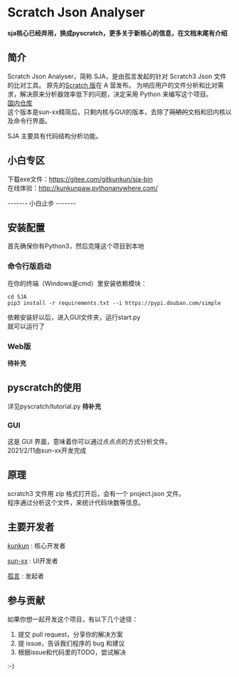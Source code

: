 # Scratch Json Analyser
**sja核心已经弃用，换成pyscratch，更多关于新核心的信息，在文档末尾有介绍**  

## 简介

Scratch Json Analyser，简称 SJA，是由孤言发起的针对 Scratch3 Json 文件的比对工具。
原先的[Scratch 版](https://www.aerfaying.com/Projects/512945)在 A 营发布。
为响应用户的文件分析和比对需求，解决原来分析器效率低下的问题，决定采用 Python 来编写这个项目。  
[国内仓库](https://www.gitee.com/gitkunkun/SJA)  
这个版本是sun-xx精简后，只剩内核与GUI的版本，去除了~~简陋的~~文档和旧内核以及命令行界面。  

SJA 主要具有代码结构分析功能。  

## 小白专区
下载exe文件：https://gitee.com/gitkunkun/sja-bin  
在线体验：http://kunkunpaw.pythonanywhere.com/

------- 小白止步 -------

## 安装配置
首先确保你有Python3，然后克隆这个项目到本地
### 命令行版启动
在你的终端（Windows是cmd）里安装依赖模块：  
```shell
cd SJA
pip3 install -r requirements.txt --i https://pypi.douban.com/simple
```
依赖安装好以后，进入GUI文件夹，运行start.py  
就可以运行了  
### Web版
**待补充**  

## pyscratch的使用
详见pyscratch/tutorial.py
**待补充**

### GUI

这是 GUI 界面，意味着你可以通过点点点的方式分析文件。  
2021/2/11由sun-xx开发完成 

## 原理

scratch3 文件用 zip 格式打开后，会有一个 project.json 文件。  
程序通过分析这个文件，来统计代码块数等信息。

## 主要开发者

[kunkun](https://github.com/kunkunhub) : 核心开发者

[sun-xx](https://github.com/sun-xx) : UI开发者

[孤言](https://github.com/GuYan1024) : 发起者

## 参与贡献

如果你想一起开发这个项目，有以下几个途径：

1. 提交 pull request，分享你的解决方案
2. 提 issue，告诉我们程序的 bug 和建议
3. 根据issue和代码里的TODO，尝试解决

:-)
